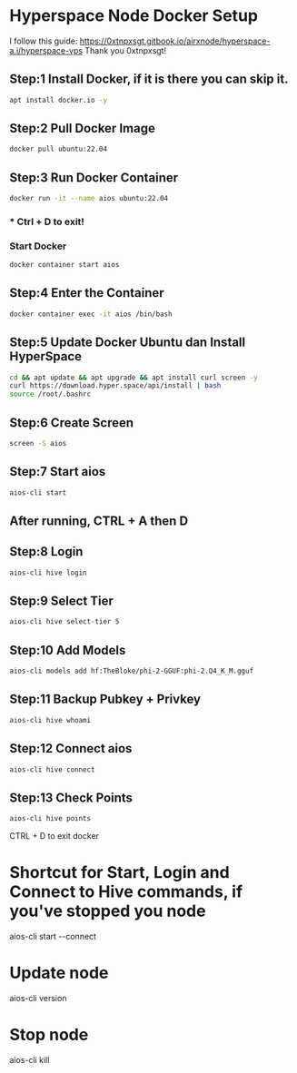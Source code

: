 # Hyperspace Node Docker Setup
I follow this guide: https://0xtnpxsgt.gitbook.io/airxnode/hyperspace-a.i/hyperspace-vps
Thank you 0xtnpxsgt!
## Step:1 Install Docker, if it is there you can skip it.
```Bash
apt install docker.io -y
```
## Step:2 Pull Docker Image
```Bash
docker pull ubuntu:22.04
```
## Step:3 Run Docker Container
```Bash
docker run -it --name aios ubuntu:22.04
```
### * Ctrl + D to exit!
### Start Docker
```Bash
docker container start aios
```
## Step:4 Enter the Container
```Bash
docker container exec -it aios /bin/bash
```
## Step:5 Update Docker Ubuntu dan Install HyperSpace
```Bash
cd && apt update && apt upgrade && apt install curl screen -y
curl https://download.hyper.space/api/install | bash
source /root/.bashrc
```
## Step:6 Create Screen
```Bash
screen -S aios
```
## Step:7 Start aios
```Bash
aios-cli start
```
## After running, CTRL + A then D
## Step:8 Login
```Bash
aios-cli hive login
```
## Step:9 Select Tier
```Bash
aios-cli hive select-tier 5
```
## Step:10 Add Models
```Bash
aios-cli models add hf:TheBloke/phi-2-GGUF:phi-2.Q4_K_M.gguf
```
## Step:11 Backup Pubkey + Privkey
```Bash
aios-cli hive whoami
```
## Step:12 Connect aios
```Bash
aios-cli hive connect
```
## Step:13 Check Points
```Bash
aios-cli hive points
```
CTRL + D to exit docker

# Shortcut for Start, Login and Connect to Hive commands, if you've stopped you node
aios-cli start --connect
# Update node
aios-cli version
# Stop node
aios-cli kill
